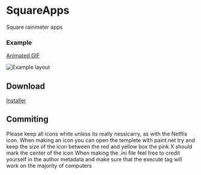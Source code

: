 # SquareApps
Square rainmeter apps

### Example
[Animated GIF](https://gfycat.com/KaleidoscopicEllipticalBlackmamba)

![Example layout](https://i.imgur.com/22lx2mM.png)

## Download
[Installer](https://github.com/Filip9696/SquareApps/releases/download/1.3/SquareApps_1.3.rmskin)

## Commiting
Please keep all icons white unless its really nessicarry, as with the Netflix icon.
When making an icon you can open the templete with paint.net try and keep the size of the icon between the red and yellow box the pink X should mark the center of the icon
When making the .ini file feel free to credit yourself in the author metadata and make sure that the execute tag will work on the majority of computers

